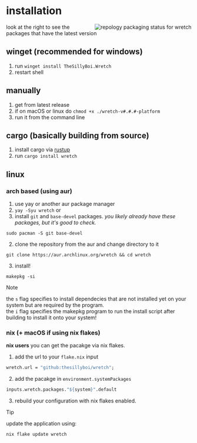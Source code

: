 # installation
<a href="https://repology.org/project/wretch/versions">
    <img src="https://repology.org/badge/vertical-allrepos/wretch.svg" alt="repology packaging status for wretch" align="right">
</a>
look at the right to see the packages that have the latest version

## winget (recommended for windows)
1. run `winget install TheSillyBoi.Wretch`
2. restart shell

## manually
1. get from latest release
2. if on macOS or linux do `chmod +x ./wretch-v#.#.#-platform`
3. run it from the command line

## cargo (basically building from source)
1. install cargo via [rustup](https://rustup.rs/)
2. run `cargo install wretch`

## linux
### arch based (using aur)
1. use yay or another aur package manager
2. `yay -Syu wretch`
or
1. install `git` and `base-devel` packages. *you likely already have these packages, but it's good to check.*
```shell
sudo pacman -S git base-devel
```
2. clone the repository from the aur and change directory to it
```shell
git clone https://aur.archlinux.org/wretch && cd wretch
```
3. install!
```shell
makepkg -si
```
> [!NOTE]
> the `s` flag specifies to install dependecies that are not installed yet on your system but are required by the program.<br />
> the `i` flag specifies the makepkg program to run the install script after building to install it onto your system!

### nix (+ macOS if using nix flakes)
**nix users** you can get the pacakge via nix flakes. 
1. add the url to your ```flake.nix``` input
```nix
wretch.url = "github:thesillyboi/wretch";
```
2. add the pacakge in ```environment.systemPackages```
```nix
inputs.wretch.packages."${system}".default
```
3. rebuild your configuration with nix flakes enabled.
> [!TIP]
> update the application using:
> ```nix
> nix flake update wretch
> ```
